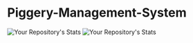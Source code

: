 # Piggery-Management-System
![Your Repository's Stats](https://github-readme-stats.vercel.app/api?username=clovisamai&show_icons=true)
![Your Repository's Stats](https://github-readme-stats.vercel.app/api/top-langs/?username=clovisamai&theme=blue-green)
